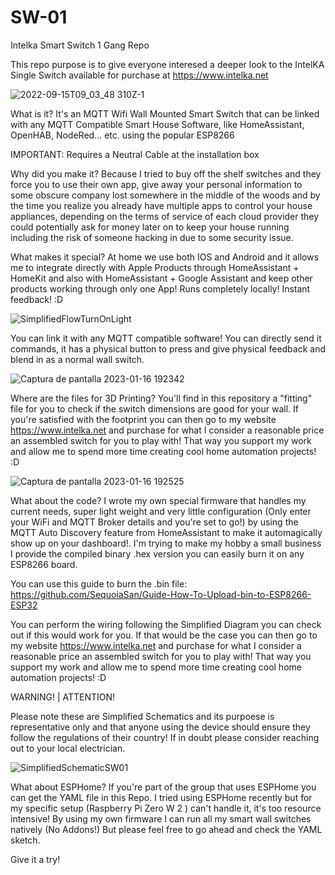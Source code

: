 # SW-01
Intelka Smart Switch 1 Gang Repo

This repo purpose is to give everyone interesed a deeper look to the IntelKA Single Switch available for purchase at https://www.intelka.net

![2022-09-15T09_03_48 310Z-1](https://user-images.githubusercontent.com/122814994/212744462-487a2f2b-8a64-4bba-a443-a3fc43bb5f6d.png)

What is it?
It's an MQTT Wifi Wall Mounted Smart Switch that can be linked with any MQTT Compatible Smart House Software, like HomeAssistant, OpenHAB, NodeRed... etc. using the popular ESP8266

IMPORTANT: Requires a Neutral Cable at the installation box

Why did you make it?
Because I tried to buy off the shelf switches and they force you to use their own app, give away your personal information to some obscure company lost somewhere in the middle of the woods and by the time you realize you already have multiple apps to control your house appliances, depending on the terms of service of each cloud provider they could potentially ask for money later on to keep your house running including the risk of someone hacking in due to some security issue.

What makes it special?
At home we use both IOS and Android and it allows me to integrate directly with Apple Products through HomeAssistant + HomeKit and also with HomeAssistant + Google Assistant and keep other products working through only one App! Runs completely locally! Instant feedback! :D 

![SimplifiedFlowTurnOnLight](https://user-images.githubusercontent.com/122814994/212749712-d7dfc430-ee77-4447-bd79-0a2be9f485e7.jpg)

You can link it with any MQTT compatible software! You can directly send it commands, it has a physical button to press and give physical feedback and blend in as a normal wall switch.

![Captura de pantalla 2023-01-16 192342](https://user-images.githubusercontent.com/122814994/212744644-0e67be55-d531-4249-9ff1-d76361768f9b.png)

Where are the files for 3D Printing?
You'll find in this repository a "fitting" file for you to check if the switch dimensions are good for your wall. If you're satisfied with the footprint you can then go to my website https://www.intelka.net and purchase for what I consider a reasonable price an assembled switch for you to play with! That way you support my work and allow me to spend more time creating cool home automation projects! :D

![Captura de pantalla 2023-01-16 192525](https://user-images.githubusercontent.com/122814994/212744881-8d0347f6-d680-4a57-a894-fd43c9f46f0a.png)

What about the code? 
I wrote my own special firmware that handles my current needs, super light weight and very little configuration (Only enter your WiFi and MQTT Broker details and you're set to go!) by using the MQTT Auto Discovery feature from HomeAssistant to make it automagically show up on your dashboard!. I'm trying to make my hobby a small business I provide the compiled binary .hex version you can easily burn it on any ESP8266 board.

You can use this guide to burn the .bin file:
https://github.com/SequoiaSan/Guide-How-To-Upload-bin-to-ESP8266-ESP32

You can perform the wiring following the Simplified Diagram you can check out if this would work for you. If that would be the case you can then go to my website https://www.intelka.net and purchase for what I consider a reasonable price an assembled switch for you to play with! That way you support my work and allow me to spend more time creating cool home automation projects! :D

WARNING! | ATTENTION!

Please note these are Simplified Schematics and its purpoese is representative only and that anyone using the device should ensure they follow the regulations of their country! If in doubt please consider reaching out to your local electrician.

![SimplifiedSchematicSW01](https://user-images.githubusercontent.com/122814994/212727556-2644c7e3-6e7e-4ecf-8637-206c9392de77.jpg)

What about ESPHome?
If you're part of the group that uses ESPHome you can get the YAML file in this Repo. I tried using ESPHome recently but for my specific setup (Raspberry Pi Zero W 2 ) can't handle it, it's too resource intensive! By using my own firmware I can run all my smart wall switches natively (No Addons!) But please feel free to go ahead and check the YAML sketch.

Give it a try!


